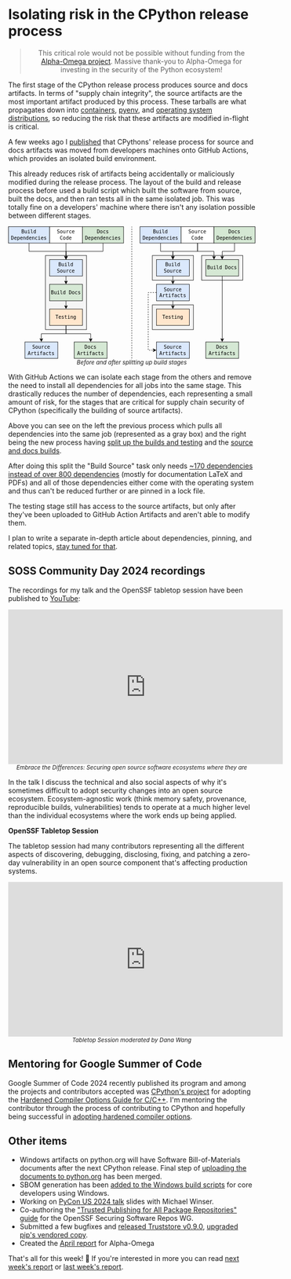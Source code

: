 # Isolating risk in the CPython release process

<blockquote>
  <center>This critical role would not be possible without funding from the <a href="https://alpha-omega.dev">Alpha-Omega project</a>. Massive thank-you to Alpha-Omega for investing in the security of the Python ecosystem!</center>
</blockquote>

The first stage of the CPython release process produces source and docs artifacts. In terms of "supply chain integrity", the source artifacts are the most important artifact produced by this process.
These tarballs are what propagates down into [containers](https://github.com/docker-library/python/blob/bf5951cfa2b2f6c3dabf428549c9dca658ecee81/3.12/bullseye/Dockerfile#L32),
[pyenv](https://github.com/pyenv/pyenv), and [operating system distributions](https://git.alpinelinux.org/aports/tree/main/python3/APKBUILD?h=3.8-stable#n18), so
reducing the risk that these artifacts are modified in-flight is critical.

A few weeks ago I [published](http://sethmlarson.dev/security-developer-in-residence-weekly-report-33) that CPythons' release process for source and docs artifacts was moved from developers machines
onto GitHub Actions, which provides an isolated build environment.

This already reduces risk of artifacts being accidentally or maliciously modified during the release process.
The layout of the build and release process before used a build script which built the software from source, built the docs,
and then ran tests all in the same isolated job. This was totally fine on a developers' machine where there isn't any isolation possible
between different stages.

<center>
<svg xmlns="http://www.w3.org/2000/svg" xmlns:xlink="http://www.w3.org/1999/xlink" version="1.1" width="601px" viewBox="-0.5 -0.5 601 322" style="max-width:100%;max-height:322px;"><defs/><g><g><rect x="350" y="190" width="100" height="60" fill="#f5f5f5" stroke="#000" pointer-events="all"/></g><g><rect x="470" y="70" width="100" height="60" fill="#f5f5f5" stroke="#000" pointer-events="all"/></g><g><rect x="350" y="70" width="100" height="60" fill="#f5f5f5" stroke="#000" pointer-events="all"/></g><g><rect x="90" y="70" width="100" height="180" fill="#f5f5f5" stroke="#000" pointer-events="all"/></g><g><path d="M 50 40 L 50 60 L 140 60 L 140 73.63" fill="none" stroke="#000" stroke-miterlimit="10" pointer-events="stroke"/><path d="M 140 78.88 L 136.5 71.88 L 140 73.63 L 143.5 71.88 Z" fill="#000" stroke="#000" stroke-miterlimit="10" pointer-events="all"/></g><g><rect x="0" y="0" width="100" height="40" fill="#dae8fc" stroke="#000" pointer-events="all"/></g><g><g transform="translate(-0.5 -0.5)"><switch><foreignObject style="overflow: visible; text-align: left;" pointer-events="none" width="100%" height="100%" requiredFeatures="http://www.w3.org/TR/SVG11/feature#Extensibility"><div xmlns="http://www.w3.org/1999/xhtml" style="display: flex; align-items: unsafe center; justify-content: unsafe center; width: 98px; height: 1px; padding-top: 20px; margin-left: 1px;"><div style="box-sizing: border-box; font-size: 0px; text-align: center;" data-drawio-colors="color: #000; "><div style="display: inline-block; font-size: 12px; font-family: monospace; color: rgb(0, 0, 0); line-height: 1.2; pointer-events: all; white-space: normal; overflow-wrap: normal;">Build Dependencies</div></div></div></foreignObject><text x="50" y="24" fill="#000" font-family="monospace" font-size="12px" text-anchor="middle">Build Dependenci...</text></switch></g></g><g><path d="M 140 240 L 140 260 L 80 260 L 80 273.63" fill="none" stroke="#000" stroke-miterlimit="10" pointer-events="stroke"/><path d="M 80 278.88 L 76.5 271.88 L 80 273.63 L 83.5 271.88 Z" fill="#000" stroke="#000" stroke-miterlimit="10" pointer-events="all"/></g><g><rect x="100" y="80" width="80" height="40" fill="#dae8fc" stroke="#000" pointer-events="all"/></g><g><g transform="translate(-0.5 -0.5)"><switch><foreignObject style="overflow: visible; text-align: left;" pointer-events="none" width="100%" height="100%" requiredFeatures="http://www.w3.org/TR/SVG11/feature#Extensibility"><div xmlns="http://www.w3.org/1999/xhtml" style="display: flex; align-items: unsafe center; justify-content: unsafe center; width: 78px; height: 1px; padding-top: 100px; margin-left: 101px;"><div style="box-sizing: border-box; font-size: 0px; text-align: center;" data-drawio-colors="color: #000; "><div style="display: inline-block; font-size: 12px; font-family: monospace; color: rgb(0, 0, 0); line-height: 1.2; pointer-events: all; white-space: normal; overflow-wrap: normal;">Build Source</div></div></div></foreignObject><text x="140" y="104" fill="#000" font-family="monospace" font-size="12px" text-anchor="middle">Build Source</text></switch></g></g><g><rect x="40" y="280" width="80" height="40" fill="#dae8fc" stroke="#000" pointer-events="all"/></g><g><g transform="translate(-0.5 -0.5)"><switch><foreignObject style="overflow: visible; text-align: left;" pointer-events="none" width="100%" height="100%" requiredFeatures="http://www.w3.org/TR/SVG11/feature#Extensibility"><div xmlns="http://www.w3.org/1999/xhtml" style="display: flex; align-items: unsafe center; justify-content: unsafe center; width: 78px; height: 1px; padding-top: 300px; margin-left: 41px;"><div style="box-sizing: border-box; font-size: 0px; text-align: center;" data-drawio-colors="color: #000; "><div style="display: inline-block; font-size: 12px; font-family: monospace; color: rgb(0, 0, 0); line-height: 1.2; pointer-events: all; white-space: normal; overflow-wrap: normal;">Source Artifacts</div></div></div></foreignObject><text x="80" y="304" fill="#000" font-family="monospace" font-size="12px" text-anchor="middle">Source Artifa...</text></switch></g></g><g><rect x="160" y="280" width="80" height="40" fill="#d5e8d4" stroke="#000" pointer-events="all"/></g><g><g transform="translate(-0.5 -0.5)"><switch><foreignObject style="overflow: visible; text-align: left;" pointer-events="none" width="100%" height="100%" requiredFeatures="http://www.w3.org/TR/SVG11/feature#Extensibility"><div xmlns="http://www.w3.org/1999/xhtml" style="display: flex; align-items: unsafe center; justify-content: unsafe center; width: 78px; height: 1px; padding-top: 300px; margin-left: 161px;"><div style="box-sizing: border-box; font-size: 0px; text-align: center;" data-drawio-colors="color: #000; "><div style="display: inline-block; font-size: 12px; font-family: monospace; color: rgb(0, 0, 0); line-height: 1.2; pointer-events: all; white-space: normal; overflow-wrap: normal;">Docs Artifacts</div></div></div></foreignObject><text x="200" y="304" fill="#000" font-family="monospace" font-size="12px" text-anchor="middle">Docs Artifacts</text></switch></g></g><g><path d="M 140 40 L 140 73.63" fill="none" stroke="#000" stroke-miterlimit="10" pointer-events="stroke"/><path d="M 140 78.88 L 136.5 71.88 L 140 73.63 L 143.5 71.88 Z" fill="#000" stroke="#000" stroke-miterlimit="10" pointer-events="all"/></g><g><rect x="100" y="0" width="80" height="40" fill="rgb(255, 255, 255)" stroke="#000" pointer-events="all"/></g><g><g transform="translate(-0.5 -0.5)"><switch><foreignObject style="overflow: visible; text-align: left;" pointer-events="none" width="100%" height="100%" requiredFeatures="http://www.w3.org/TR/SVG11/feature#Extensibility"><div xmlns="http://www.w3.org/1999/xhtml" style="display: flex; align-items: unsafe center; justify-content: unsafe center; width: 78px; height: 1px; padding-top: 20px; margin-left: 101px;"><div style="box-sizing: border-box; font-size: 0px; text-align: center;" data-drawio-colors="color: #000; "><div style="display: inline-block; font-size: 12px; font-family: monospace; color: rgb(0, 0, 0); line-height: 1.2; pointer-events: all; white-space: normal; overflow-wrap: normal;">Source<br />Code</div></div></div></foreignObject><text x="140" y="24" fill="#000" font-family="monospace" font-size="12px" text-anchor="middle">Source...</text></switch></g></g><g><path d="M 230 40 L 230 60 L 140 60 L 140 73.63" fill="none" stroke="#000" stroke-miterlimit="10" pointer-events="stroke"/><path d="M 140 78.88 L 136.5 71.88 L 140 73.63 L 143.5 71.88 Z" fill="#000" stroke="#000" stroke-miterlimit="10" pointer-events="all"/></g><g><rect x="180" y="0" width="100" height="40" fill="#d5e8d4" stroke="#000" pointer-events="all"/></g><g><g transform="translate(-0.5 -0.5)"><switch><foreignObject style="overflow: visible; text-align: left;" pointer-events="none" width="100%" height="100%" requiredFeatures="http://www.w3.org/TR/SVG11/feature#Extensibility"><div xmlns="http://www.w3.org/1999/xhtml" style="display: flex; align-items: unsafe center; justify-content: unsafe center; width: 98px; height: 1px; padding-top: 20px; margin-left: 181px;"><div style="box-sizing: border-box; font-size: 0px; text-align: center;" data-drawio-colors="color: #000; "><div style="display: inline-block; font-size: 12px; font-family: monospace; color: rgb(0, 0, 0); line-height: 1.2; pointer-events: all; white-space: normal; overflow-wrap: normal;">Docs Dependencies</div></div></div></foreignObject><text x="230" y="24" fill="#000" font-family="monospace" font-size="12px" text-anchor="middle">Docs Dependencies</text></switch></g></g><g><path d="M 370 40 L 370 60 L 400 60 L 400 73.63" fill="none" stroke="#000" stroke-miterlimit="10" pointer-events="stroke"/><path d="M 400 78.88 L 396.5 71.88 L 400 73.63 L 403.5 71.88 Z" fill="#000" stroke="#000" stroke-miterlimit="10" pointer-events="all"/></g><g><rect x="320" y="0" width="100" height="40" fill="#dae8fc" stroke="#000" pointer-events="all"/></g><g><g transform="translate(-0.5 -0.5)"><switch><foreignObject style="overflow: visible; text-align: left;" pointer-events="none" width="100%" height="100%" requiredFeatures="http://www.w3.org/TR/SVG11/feature#Extensibility"><div xmlns="http://www.w3.org/1999/xhtml" style="display: flex; align-items: unsafe center; justify-content: unsafe center; width: 98px; height: 1px; padding-top: 20px; margin-left: 321px;"><div style="box-sizing: border-box; font-size: 0px; text-align: center;" data-drawio-colors="color: #000; "><div style="display: inline-block; font-size: 12px; font-family: monospace; color: rgb(0, 0, 0); line-height: 1.2; pointer-events: all; white-space: normal; overflow-wrap: normal;">Build Dependencies</div></div></div></foreignObject><text x="370" y="24" fill="#000" font-family="monospace" font-size="12px" text-anchor="middle">Build Dependenci...</text></switch></g></g><g><path d="M 400 120 L 400 133.63" fill="none" stroke="#000" stroke-miterlimit="10" pointer-events="stroke"/><path d="M 400 138.88 L 396.5 131.88 L 400 133.63 L 403.5 131.88 Z" fill="#000" stroke="#000" stroke-miterlimit="10" pointer-events="all"/></g><g><rect x="360" y="80" width="80" height="40" fill="#dae8fc" stroke="#000" pointer-events="all"/></g><g><g transform="translate(-0.5 -0.5)"><switch><foreignObject style="overflow: visible; text-align: left;" pointer-events="none" width="100%" height="100%" requiredFeatures="http://www.w3.org/TR/SVG11/feature#Extensibility"><div xmlns="http://www.w3.org/1999/xhtml" style="display: flex; align-items: unsafe center; justify-content: unsafe center; width: 78px; height: 1px; padding-top: 100px; margin-left: 361px;"><div style="box-sizing: border-box; font-size: 0px; text-align: center;" data-drawio-colors="color: #000; "><div style="display: inline-block; font-size: 12px; font-family: monospace; color: rgb(0, 0, 0); line-height: 1.2; pointer-events: all; white-space: normal; overflow-wrap: normal;">Build Source</div></div></div></foreignObject><text x="400" y="104" fill="#000" font-family="monospace" font-size="12px" text-anchor="middle">Build Source</text></switch></g></g><g><path d="M 400 180 L 400 193.63" fill="none" stroke="#000" stroke-miterlimit="10" pointer-events="stroke"/><path d="M 400 198.88 L 396.5 191.88 L 400 193.63 L 403.5 191.88 Z" fill="#000" stroke="#000" stroke-miterlimit="10" pointer-events="all"/></g><g><path d="M 360 160 L 340 160 L 340 300 L 353.63 300" fill="none" stroke="#000" stroke-miterlimit="10" stroke-dasharray="3 3" pointer-events="stroke"/><path d="M 358.88 300 L 351.88 303.5 L 353.63 300 L 351.88 296.5 Z" fill="#000" stroke="#000" stroke-miterlimit="10" pointer-events="all"/></g><g><rect x="360" y="140" width="80" height="40" fill="#dae8fc" stroke="#000" pointer-events="all"/></g><g><g transform="translate(-0.5 -0.5)"><switch><foreignObject style="overflow: visible; text-align: left;" pointer-events="none" width="100%" height="100%" requiredFeatures="http://www.w3.org/TR/SVG11/feature#Extensibility"><div xmlns="http://www.w3.org/1999/xhtml" style="display: flex; align-items: unsafe center; justify-content: unsafe center; width: 78px; height: 1px; padding-top: 160px; margin-left: 361px;"><div style="box-sizing: border-box; font-size: 0px; text-align: center;" data-drawio-colors="color: #000; "><div style="display: inline-block; font-size: 12px; font-family: monospace; color: rgb(0, 0, 0); line-height: 1.2; pointer-events: all; white-space: normal; overflow-wrap: normal;">Source Artifacts</div></div></div></foreignObject><text x="400" y="164" fill="#000" font-family="monospace" font-size="12px" text-anchor="middle">Source Artifa...</text></switch></g></g><g><rect x="480" y="280" width="80" height="40" fill="#d5e8d4" stroke="#000" pointer-events="all"/></g><g><g transform="translate(-0.5 -0.5)"><switch><foreignObject style="overflow: visible; text-align: left;" pointer-events="none" width="100%" height="100%" requiredFeatures="http://www.w3.org/TR/SVG11/feature#Extensibility"><div xmlns="http://www.w3.org/1999/xhtml" style="display: flex; align-items: unsafe center; justify-content: unsafe center; width: 78px; height: 1px; padding-top: 300px; margin-left: 481px;"><div style="box-sizing: border-box; font-size: 0px; text-align: center;" data-drawio-colors="color: #000; "><div style="display: inline-block; font-size: 12px; font-family: monospace; color: rgb(0, 0, 0); line-height: 1.2; pointer-events: all; white-space: normal; overflow-wrap: normal;">Docs Artifacts</div></div></div></foreignObject><text x="520" y="304" fill="#000" font-family="monospace" font-size="12px" text-anchor="middle">Docs Artifacts</text></switch></g></g><g><path d="M 460 40 L 460 60 L 400 60 L 400 73.63" fill="none" stroke="#000" stroke-miterlimit="10" pointer-events="stroke"/><path d="M 400 78.88 L 396.5 71.88 L 400 73.63 L 403.5 71.88 Z" fill="#000" stroke="#000" stroke-miterlimit="10" pointer-events="all"/></g><g><path d="M 460 40 L 460 60 L 500 60 L 500 73.63" fill="none" stroke="#000" stroke-miterlimit="10" pointer-events="stroke"/><path d="M 500 78.88 L 496.5 71.88 L 500 73.63 L 503.5 71.88 Z" fill="#000" stroke="#000" stroke-miterlimit="10" pointer-events="all"/></g><g><rect x="420" y="0" width="80" height="40" fill="rgb(255, 255, 255)" stroke="#000" pointer-events="all"/></g><g><g transform="translate(-0.5 -0.5)"><switch><foreignObject style="overflow: visible; text-align: left;" pointer-events="none" width="100%" height="100%" requiredFeatures="http://www.w3.org/TR/SVG11/feature#Extensibility"><div xmlns="http://www.w3.org/1999/xhtml" style="display: flex; align-items: unsafe center; justify-content: unsafe center; width: 78px; height: 1px; padding-top: 20px; margin-left: 421px;"><div style="box-sizing: border-box; font-size: 0px; text-align: center;" data-drawio-colors="color: #000; "><div style="display: inline-block; font-size: 12px; font-family: monospace; color: rgb(0, 0, 0); line-height: 1.2; pointer-events: all; white-space: normal; overflow-wrap: normal;">Source<br />Code</div></div></div></foreignObject><text x="460" y="24" fill="#000" font-family="monospace" font-size="12px" text-anchor="middle">Source...</text></switch></g></g><g><path d="M 550 40 L 550 60 L 520 60 L 520 73.63" fill="none" stroke="#000" stroke-miterlimit="10" pointer-events="stroke"/><path d="M 520 78.88 L 516.5 71.88 L 520 73.63 L 523.5 71.88 Z" fill="#000" stroke="#000" stroke-miterlimit="10" pointer-events="all"/></g><g><rect x="500" y="0" width="100" height="40" fill="#d5e8d4" stroke="#000" pointer-events="all"/></g><g><g transform="translate(-0.5 -0.5)"><switch><foreignObject style="overflow: visible; text-align: left;" pointer-events="none" width="100%" height="100%" requiredFeatures="http://www.w3.org/TR/SVG11/feature#Extensibility"><div xmlns="http://www.w3.org/1999/xhtml" style="display: flex; align-items: unsafe center; justify-content: unsafe center; width: 98px; height: 1px; padding-top: 20px; margin-left: 501px;"><div style="box-sizing: border-box; font-size: 0px; text-align: center;" data-drawio-colors="color: #000; "><div style="display: inline-block; font-size: 12px; font-family: monospace; color: rgb(0, 0, 0); line-height: 1.2; pointer-events: all; white-space: normal; overflow-wrap: normal;">Docs Dependencies</div></div></div></foreignObject><text x="550" y="24" fill="#000" font-family="monospace" font-size="12px" text-anchor="middle">Docs Dependencies</text></switch></g></g><g><path d="M 520 120 L 520 273.63" fill="none" stroke="#000" stroke-miterlimit="10" pointer-events="stroke"/><path d="M 520 278.88 L 516.5 271.88 L 520 273.63 L 523.5 271.88 Z" fill="#000" stroke="#000" stroke-miterlimit="10" pointer-events="all"/></g><g><rect x="480" y="80" width="80" height="40" fill="#d5e8d4" stroke="#000" pointer-events="all"/></g><g><g transform="translate(-0.5 -0.5)"><switch><foreignObject style="overflow: visible; text-align: left;" pointer-events="none" width="100%" height="100%" requiredFeatures="http://www.w3.org/TR/SVG11/feature#Extensibility"><div xmlns="http://www.w3.org/1999/xhtml" style="display: flex; align-items: unsafe center; justify-content: unsafe center; width: 78px; height: 1px; padding-top: 100px; margin-left: 481px;"><div style="box-sizing: border-box; font-size: 0px; text-align: center;" data-drawio-colors="color: #000; "><div style="display: inline-block; font-size: 12px; font-family: monospace; color: rgb(0, 0, 0); line-height: 1.2; pointer-events: all; white-space: normal; overflow-wrap: normal;">Build Docs</div></div></div></foreignObject><text x="520" y="104" fill="#000" font-family="monospace" font-size="12px" text-anchor="middle">Build Docs</text></switch></g></g><g><rect x="360" y="200" width="80" height="40" fill="#ffe6cc" stroke="#000" pointer-events="all"/></g><g><g transform="translate(-0.5 -0.5)"><switch><foreignObject style="overflow: visible; text-align: left;" pointer-events="none" width="100%" height="100%" requiredFeatures="http://www.w3.org/TR/SVG11/feature#Extensibility"><div xmlns="http://www.w3.org/1999/xhtml" style="display: flex; align-items: unsafe center; justify-content: unsafe center; width: 78px; height: 1px; padding-top: 220px; margin-left: 361px;"><div style="box-sizing: border-box; font-size: 0px; text-align: center;" data-drawio-colors="color: #000; "><div style="display: inline-block; font-size: 12px; font-family: monospace; color: rgb(0, 0, 0); line-height: 1.2; pointer-events: all; white-space: normal; overflow-wrap: normal;">Testing</div></div></div></foreignObject><text x="400" y="224" fill="#000" font-family="monospace" font-size="12px" text-anchor="middle">Testing</text></switch></g></g><g><path d="M 140 120 L 140 133.63" fill="none" stroke="#000" stroke-miterlimit="10" pointer-events="stroke"/><path d="M 140 138.88 L 136.5 131.88 L 140 133.63 L 143.5 131.88 Z" fill="#000" stroke="#000" stroke-miterlimit="10" pointer-events="all"/></g><g><path d="M 140 180 L 140 193.63" fill="none" stroke="#000" stroke-miterlimit="10" pointer-events="stroke"/><path d="M 140 198.88 L 136.5 191.88 L 140 193.63 L 143.5 191.88 Z" fill="#000" stroke="#000" stroke-miterlimit="10" pointer-events="all"/></g><g><rect x="100" y="140" width="80" height="40" fill="#d5e8d4" stroke="#000" pointer-events="all"/></g><g><g transform="translate(-0.5 -0.5)"><switch><foreignObject style="overflow: visible; text-align: left;" pointer-events="none" width="100%" height="100%" requiredFeatures="http://www.w3.org/TR/SVG11/feature#Extensibility"><div xmlns="http://www.w3.org/1999/xhtml" style="display: flex; align-items: unsafe center; justify-content: unsafe center; width: 78px; height: 1px; padding-top: 160px; margin-left: 101px;"><div style="box-sizing: border-box; font-size: 0px; text-align: center;" data-drawio-colors="color: #000; "><div style="display: inline-block; font-size: 12px; font-family: monospace; color: rgb(0, 0, 0); line-height: 1.2; pointer-events: all; white-space: normal; overflow-wrap: normal;">Build Docs</div></div></div></foreignObject><text x="140" y="164" fill="#000" font-family="monospace" font-size="12px" text-anchor="middle">Build Docs</text></switch></g></g><g><path d="M 140 240 L 140 260 L 200 260 L 200 273.63" fill="none" stroke="#000" stroke-miterlimit="10" pointer-events="stroke"/><path d="M 200 278.88 L 196.5 271.88 L 200 273.63 L 203.5 271.88 Z" fill="#000" stroke="#000" stroke-miterlimit="10" pointer-events="all"/></g><g><rect x="100" y="200" width="80" height="40" fill="#ffe6cc" stroke="#000" pointer-events="all"/></g><g><g transform="translate(-0.5 -0.5)"><switch><foreignObject style="overflow: visible; text-align: left;" pointer-events="none" width="100%" height="100%" requiredFeatures="http://www.w3.org/TR/SVG11/feature#Extensibility"><div xmlns="http://www.w3.org/1999/xhtml" style="display: flex; align-items: unsafe center; justify-content: unsafe center; width: 78px; height: 1px; padding-top: 220px; margin-left: 101px;"><div style="box-sizing: border-box; font-size: 0px; text-align: center;" data-drawio-colors="color: #000; "><div style="display: inline-block; font-size: 12px; font-family: monospace; color: rgb(0, 0, 0); line-height: 1.2; pointer-events: all; white-space: normal; overflow-wrap: normal;">Testing</div></div></div></foreignObject><text x="140" y="224" fill="#000" font-family="monospace" font-size="12px" text-anchor="middle">Testing</text></switch></g></g><g><rect x="360" y="280" width="80" height="40" fill="#dae8fc" stroke="#000" pointer-events="all"/></g><g><g transform="translate(-0.5 -0.5)"><switch><foreignObject style="overflow: visible; text-align: left;" pointer-events="none" width="100%" height="100%" requiredFeatures="http://www.w3.org/TR/SVG11/feature#Extensibility"><div xmlns="http://www.w3.org/1999/xhtml" style="display: flex; align-items: unsafe center; justify-content: unsafe center; width: 78px; height: 1px; padding-top: 300px; margin-left: 361px;"><div style="box-sizing: border-box; font-size: 0px; text-align: center;" data-drawio-colors="color: #000; "><div style="display: inline-block; font-size: 12px; font-family: monospace; color: rgb(0, 0, 0); line-height: 1.2; pointer-events: all; white-space: normal; overflow-wrap: normal;">Source Artifacts</div></div></div></foreignObject><text x="400" y="304" fill="#000" font-family="monospace" font-size="12px" text-anchor="middle">Source Artifa...</text></switch></g></g><g><path d="M 300 320 L 300 0" fill="none" stroke="rgb(0, 0, 0)" stroke-miterlimit="10" stroke-dasharray="3 3" pointer-events="stroke"/></g></g><switch><g requiredFeatures="http://www.w3.org/TR/SVG11/feature#Extensibility"/><a transform="translate(0,-5)" xlink:href="https://www.drawio.com/doc/faq/svg-export-text-problems" target="_blank"><text text-anchor="middle" font-size="10px" x="50%" y="100%">Text is not SVG - cannot display</text></a></switch></svg>
<br><small><i>Before and after splitting up build stages</i></small>
</center>

With GitHub Actions we can isolate each stage from the others and remove the need to install all dependencies for all
jobs into the same stage. This drastically reduces the number of dependencies, each representing a small amount of risk,
for the stages that are critical for supply chain security of CPython (specifically the building of source artifacts).

Above you can see on the left the previous process which pulls all dependencies into the same job (represented as a gray box)
and the right being the new process having [split up the builds and testing](https://github.com/python/release-tools/pull/112)
and the [source and docs builds](https://github.com/python/release-tools/pull/120).

After doing this split the "Build Source" task only needs [~170 dependencies instead of over 800 dependencies](https://gist.github.com/sethmlarson/852ee40bdad62e47234d114878e69dc0) (mostly for documentation LaTeX and PDFs)
and all of those dependencies either come with the operating system and thus can't be reduced further or are pinned in
a lock file.

The testing stage still has access to the source artifacts, but only after they've been uploaded to GitHub Action Artifacts
and aren't able to modify them.

I plan to write a separate in-depth article about dependencies, pinning, and related topics, [stay tuned for that](https://buttondown.email/sethmlarson).

## SOSS Community Day 2024 recordings

The recordings for my talk and the OpenSSF tabletop session have been published
to [YouTube](https://www.youtube.com/watch?v=LRHHuGEYtsU&list=PLVl2hFL_zAh_3jWqopvHZgW_0s3aOPoCX):

<center>
<iframe width="560" height="315" src="https://www.youtube.com/embed/0CPJJZEFKIU?si=k8uXTKR79j5dPN_S" title="YouTube video player" frameborder="0" allow="accelerometer; autoplay; clipboard-write; encrypted-media; gyroscope; picture-in-picture; web-share" referrerpolicy="strict-origin-when-cross-origin" allowfullscreen></iframe>
<small><i>Embrace the Differences: Securing open source software ecosystems where they are</i></small>
</center>

In the talk I discuss the technical and also social aspects of why it's sometimes difficult to
adopt security changes into an open source ecosystem. Ecosystem-agnostic work
(think memory safety, provenance, reproducible builds, vulnerabilities) tends to operate
at a much higher level than the individual ecosystems where the work ends up being applied.

**OpenSSF Tabletop Session**

The tabletop session had many contributors representing all the different
aspects of discovering, debugging, disclosing, fixing, and patching
a zero-day vulnerability in an open source component that's affecting
production systems.

<center>
<iframe width="560" height="315" src="https://www.youtube.com/embed/uP6X-mGyz1U?si=9TOoFRMLIiSuahkW" title="YouTube video player" frameborder="0" allow="accelerometer; autoplay; clipboard-write; encrypted-media; gyroscope; picture-in-picture; web-share" referrerpolicy="strict-origin-when-cross-origin" allowfullscreen></iframe>
<small><i>Tabletop Session moderated by Dana Wang</i></small>
</center>

## Mentoring for Google Summer of Code

Google Summer of Code 2024 recently published its program and among the projects and contributors accepted
was [CPython's project](https://summerofcode.withgoogle.com/programs/2024/projects/007OisWP) for adopting the [Hardened Compiler Options Guide for C/C++](https://github.com/ossf/wg-best-practices-os-developers/blob/main/docs/Compiler-Hardening-Guides/Compiler-Options-Hardening-Guide-for-C-and-C%2B%2B.md).
I'm mentoring the contributor through the process of contributing to CPython and hopefully being successful
in [adopting hardened compiler options](https://github.com/python/cpython/issues/112301).

## Other items

* Windows artifacts on python.org will have Software Bill-of-Materials documents after the next
  CPython release. Final step of [uploading the documents to python.org](https://github.com/python/release-tools/pull/117) has been merged.
* SBOM generation has been [added to the Windows build scripts](https://github.com/python/cpython/pull/116138) for core developers using Windows.
* Working on [PyCon US 2024 talk](https://us.pycon.org/2024/schedule/presentation/148/) slides with Michael Winser.
* Co-authoring the ["Trusted Publishing for All Package Repositories" guide](https://github.com/ossf/wg-securing-software-repos/issues/42) for the OpenSSF Securing Software Repos WG.
* Submitted a few bugfixes and [released Truststore v0.9.0](https://github.com/sethmlarson/truststore/pull/136), [upgraded pip's vendored copy](https://github.com/pypa/pip/pull/12662).
* Created the [April report](https://github.com/ossf/alpha-omega/pull/361) for Alpha-Omega

That's all for this week! 👋 If you're interested in more you can read [next week's report](https://sethmlarson.dev/security-developer-in-residence-weekly-report-36) or [last week's report](https://sethmlarson.dev/security-developer-in-residence-weekly-report-34).
